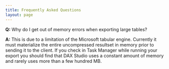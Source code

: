 ```yaml
---
title: Frequently Asked Questions
layout: page
---
```


**Q:** Why do I get out of memory errors when exporting large tables?

**A:** This is due to a limitation of the Microsoft tabular engine. Currently it must materialize the entire uncompressed resultset in memory prior to sending it to the client. If you check in Task Manager while running your export you should find that DAX Studio uses a constant amount of memory and rarely uses more than a few hundred MB.

